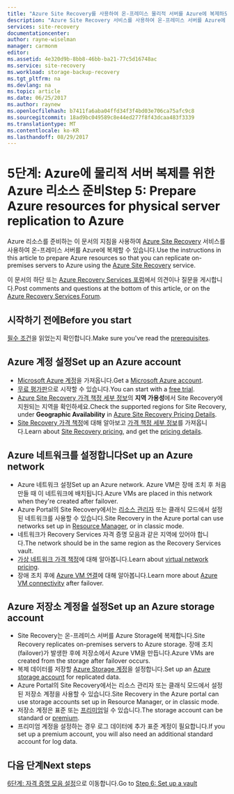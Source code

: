 ```yaml
---
title: "Azure Site Recovery를 사용하여 온-프레미스 물리적 서버를 Azure에 복제하도록 Azure 리소스 준비 | Microsoft Docs"
description: "Azure Site Recovery 서비스를 사용하여 온-프레미스 서버를 Azure에 복제하기 전에 Azure에서 준비해야 하는 항목 설명"
services: site-recovery
documentationcenter: 
author: rayne-wiselman
manager: carmonm
editor: 
ms.assetid: 4e320d9b-8bb8-46bb-ba21-77c5d16748ac
ms.service: site-recovery
ms.workload: storage-backup-recovery
ms.tgt_pltfrm: na
ms.devlang: na
ms.topic: article
ms.date: 06/25/2017
ms.author: raynew
ms.openlocfilehash: b7411fa6aba04ffd34f3f4bd03e706ca75afc9c8
ms.sourcegitcommit: 18ad9bc049589c8e44ed277f8f43dcaa483f3339
ms.translationtype: MT
ms.contentlocale: ko-KR
ms.lasthandoff: 08/29/2017
---
```

# <a name="step-5-prepare-azure-resources-for-physical-server-replication-to-azure"></a><span data-ttu-id="eb90a-103">5단계: Azure에 물리적 서버 복제를 위한 Azure 리소스 준비</span><span class="sxs-lookup"><span data-stu-id="eb90a-103">Step 5: Prepare Azure resources for physical server replication to Azure</span></span>


<span data-ttu-id="eb90a-104">Azure 리소스를 준비하는 이 문서의 지침을 사용하여 [Azure Site Recovery](site-recovery-overview.md) 서비스를 사용하여 온-프레미스 서버를 Azure에 복제할 수 있습니다.</span><span class="sxs-lookup"><span data-stu-id="eb90a-104">Use the instructions in this article to prepare Azure resources so that you can replicate on-premises servers to Azure using the [Azure Site Recovery](site-recovery-overview.md) service.</span></span>

<span data-ttu-id="eb90a-105">이 문서의 하단 또는 [Azure Recovery Services 포럼](https://social.msdn.microsoft.com/forums/azure/home?forum=hypervrecovmgr)에서 의견이나 질문을 게시합니다.</span><span class="sxs-lookup"><span data-stu-id="eb90a-105">Post comments and questions at the bottom of this article, or on the [Azure Recovery Services Forum](https://social.msdn.microsoft.com/forums/azure/home?forum=hypervrecovmgr).</span></span>

## <a name="before-you-start"></a><span data-ttu-id="eb90a-106">시작하기 전에</span><span class="sxs-lookup"><span data-stu-id="eb90a-106">Before you start</span></span>

<span data-ttu-id="eb90a-107">[필수 조건](physical-walkthrough-prerequisites.md)을 읽었는지 확인합니다.</span><span class="sxs-lookup"><span data-stu-id="eb90a-107">Make sure you've read the [prerequisites](physical-walkthrough-prerequisites.md).</span></span>

## <a name="set-up-an-azure-account"></a><span data-ttu-id="eb90a-108">Azure 계정 설정</span><span class="sxs-lookup"><span data-stu-id="eb90a-108">Set up an Azure account</span></span>

- <span data-ttu-id="eb90a-109">[Microsoft Azure 계정](http://azure.microsoft.com/)을 가져옵니다.</span><span class="sxs-lookup"><span data-stu-id="eb90a-109">Get a [Microsoft Azure account](http://azure.microsoft.com/).</span></span>
- <span data-ttu-id="eb90a-110">[무료 평가판](https://azure.microsoft.com/pricing/free-trial/)으로 시작할 수 있습니다.</span><span class="sxs-lookup"><span data-stu-id="eb90a-110">You can start with a [free trial](https://azure.microsoft.com/pricing/free-trial/).</span></span>
- <span data-ttu-id="eb90a-111">[Azure Site Recovery 가격 책정 세부 정보](https://azure.microsoft.com/pricing/details/site-recovery/)의 **지역 가용성**에서 Site Recovery에 지원되는 지역을 확인하세요.</span><span class="sxs-lookup"><span data-stu-id="eb90a-111">Check the supported regions for Site Recovery, under **Geographic Availability** in [Azure Site Recovery Pricing Details](https://azure.microsoft.com/pricing/details/site-recovery/).</span></span>
- <span data-ttu-id="eb90a-112">[Site Recovery 가격 책정](site-recovery-faq.md#pricing)에 대해 알아보고 [가격 책정 세부 정보](https://azure.microsoft.com/pricing/details/site-recovery/)를 가져옵니다.</span><span class="sxs-lookup"><span data-stu-id="eb90a-112">Learn about [Site Recovery pricing](site-recovery-faq.md#pricing), and get the [pricing details](https://azure.microsoft.com/pricing/details/site-recovery/).</span></span>



## <a name="set-up-an-azure-network"></a><span data-ttu-id="eb90a-113">Azure 네트워크를 설정합니다</span><span class="sxs-lookup"><span data-stu-id="eb90a-113">Set up an Azure network</span></span>

- <span data-ttu-id="eb90a-114">Azure 네트워크 설정</span><span class="sxs-lookup"><span data-stu-id="eb90a-114">Set up an Azure network.</span></span> <span data-ttu-id="eb90a-115">Azure VM은 장애 조치 후 처음 만들 때 이 네트워크에 배치됩니다.</span><span class="sxs-lookup"><span data-stu-id="eb90a-115">Azure VMs are placed in this network when they're created after failover.</span></span>
- <span data-ttu-id="eb90a-116">Azure Portal의 Site Recovery에서는 [리소스 관리자](../resource-manager-deployment-model.md) 또는 클래식 모드에서 설정된 네트워크를 사용할 수 있습니다.</span><span class="sxs-lookup"><span data-stu-id="eb90a-116">Site Recovery in the Azure portal can use networks set up in [Resource Manager](../resource-manager-deployment-model.md), or in classic mode.</span></span>
- <span data-ttu-id="eb90a-117">네트워크가 Recovery Services 자격 증명 모음과 같은 지역에 있어야 합니다.</span><span class="sxs-lookup"><span data-stu-id="eb90a-117">The network should be in the same region as the Recovery Services vault.</span></span>
- <span data-ttu-id="eb90a-118">[가상 네트워크 가격 책정](https://azure.microsoft.com/pricing/details/virtual-network/)에 대해 알아봅니다.</span><span class="sxs-lookup"><span data-stu-id="eb90a-118">Learn about [virtual network pricing](https://azure.microsoft.com/pricing/details/virtual-network/).</span></span>
- <span data-ttu-id="eb90a-119">장애 조치 후에 [Azure VM 연결](physical-walkthrough-network.md)에 대해 알아봅니다.</span><span class="sxs-lookup"><span data-stu-id="eb90a-119">Learn more about [Azure VM connectivity](physical-walkthrough-network.md) after failover.</span></span>


## <a name="set-up-an-azure-storage-account"></a><span data-ttu-id="eb90a-120">Azure 저장소 계정을 설정</span><span class="sxs-lookup"><span data-stu-id="eb90a-120">Set up an Azure storage account</span></span>

- <span data-ttu-id="eb90a-121">Site Recovery는 온-프레미스 서버를 Azure Storage에 복제합니다.</span><span class="sxs-lookup"><span data-stu-id="eb90a-121">Site Recovery replicates on-premises servers to Azure storage.</span></span> <span data-ttu-id="eb90a-122">장애 조치(failover)가 발생한 후에 저장소에서 Azure VM을 만듭니다.</span><span class="sxs-lookup"><span data-stu-id="eb90a-122">Azure VMs are created from the storage after failover occurs.</span></span>
- <span data-ttu-id="eb90a-123">복제 데이터를 저장할 [Azure Storage 계정](../storage/common/storage-create-storage-account.md#create-a-storage-account)을 설정합니다.</span><span class="sxs-lookup"><span data-stu-id="eb90a-123">Set up an [Azure storage account](../storage/common/storage-create-storage-account.md#create-a-storage-account) for replicated data.</span></span>
- <span data-ttu-id="eb90a-124">Azure Portal의 Site Recovery에서는 리소스 관리자 또는 클래식 모드에서 설정된 저장소 계정을 사용할 수 있습니다.</span><span class="sxs-lookup"><span data-stu-id="eb90a-124">Site Recovery in the Azure portal can use storage accounts set up in Resource Manager, or in classic mode.</span></span>
- <span data-ttu-id="eb90a-125">저장소 계정은 표준 또는 [프리미엄](../storage/common/storage-premium-storage.md)일 수 있습니다.</span><span class="sxs-lookup"><span data-stu-id="eb90a-125">The storage account can be standard or [premium](../storage/common/storage-premium-storage.md).</span></span>
- <span data-ttu-id="eb90a-126">프리미엄 계정을 설정하는 경우 로그 데이터에 추가 표준 계정이 필요합니다.</span><span class="sxs-lookup"><span data-stu-id="eb90a-126">If you set up a premium account, you will also need an additional standard account for log data.</span></span>


## <a name="next-steps"></a><span data-ttu-id="eb90a-127">다음 단계</span><span class="sxs-lookup"><span data-stu-id="eb90a-127">Next steps</span></span>

<span data-ttu-id="eb90a-128">[6단계: 자격 증명 모음 설정](physical-walkthrough-create-vault.md)으로 이동합니다.</span><span class="sxs-lookup"><span data-stu-id="eb90a-128">Go to [Step 6: Set up a vault](physical-walkthrough-create-vault.md)</span></span>
